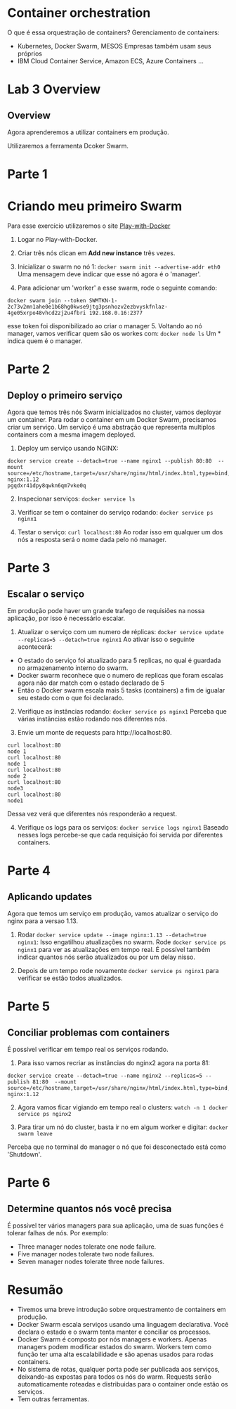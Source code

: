 # Container orchestration
O que é essa orquestração de containers?
Gerenciamento de containers:
 - Kubernetes, Docker Swarm, MESOS
Empresas também usam seus próprios
 - IBM Cloud Container Service, Amazon ECS, Azure Containers ...

# Lab 3 Overview

## Overview
Agora aprenderemos a utilizar containers em produção.

Utilizaremos a ferramenta Dcoker Swarm.

# Parte 1

# Criando meu primeiro Swarm
Para esse exercício utilizaremos o site [Play-with-Docker](https://labs.play-with-docker.com/)

1. Logar no Play-with-Docker.
2. Criar três nós clican em **Add new instance** três vezes.
3. Inicializar o swarm no nó 1:
```docker swarm init --advertise-addr eth0```
    Uma mensagem deve indicar que esse nó agora é o 'manager'.

4. Para adicionar um 'worker' a esse swarm, rode o seguinte comando:
```
docker swarm join --token SWMTKN-1-2c73v2mn1ahe0e1b68hg0kwse9jtg3psnhozv2ezbvyskfnlaz-4ge05xrpo48vhcd2zj2u4fbri 192.168.0.16:2377
```
esse token foi disponibilizado ao criar o manager
5. Voltando ao nó manager, vamos verificar quem são os workes com:
   ```docker node ls```
   Um * indica quem é o manager.

# Parte 2

## Deploy o primeiro serviço

Agora que temos três nós Swarm inicializados no cluster, vamos deployar um container. Para rodar o container em um Docker Swarm, precisamos criar um serviço. Um serviço é uma abstração que representa multiplos containers com a mesma imagem deployed.

1. Deploy um serviço usando NGINX:
```
docker service create --detach=true --name nginx1 --publish 80:80  --mount source=/etc/hostname,target=/usr/share/nginx/html/index.html,type=bind,ro nginx:1.12
pgqdxr41dpy8qwkn6qm7vke0q
```
2. Inspecionar serviços:
```docker service ls```

3. Verificar se tem o container do serviço rodando:
```docker service ps nginx1```
4. Testar o serviço:
```curl localhost:80```
Ao rodar isso em qualquer um dos nós a resposta será o nome dada pelo nó manager.

# Parte 3

## Escalar o serviço

Em produção pode haver um grande trafego de requisiões na nossa aplicação, por isso é necessário escalar.

1. Atualizar o serviço com um numero de réplicas:
```docker service update --replicas=5 --detach=true nginx1```
Ao ativar isso o seguinte acontecerá:
 - O estado do serviço foi atualizado para 5 replicas, no qual é guardada no armazenamento interno do swarm.
 - Docker swarm reconhece que o numero de replicas que foram escalas agora não dar match com o estado declarado de 5
 - Então o Docker swarm escala mais 5 tasks (containers) a fim de igualar seu estado com o que foi declarado.

2. Verifique as instâncias rodando:
```docker service ps nginx1```
Perceba que várias instâncias estão rodando nos diferentes nós.

3. Envie um monte de requests para http://localhost:80.
```
curl localhost:80
node 1
curl localhost:80
node 1
curl localhost:80
node 2
curl localhost:80
node3
curl localhost:80
node1
```
Dessa vez verá que diferentes nós responderão a request.

4. Verifique os logs para os serviços:
```docker service logs nginx1```
Baseado nesses logs percebe-se que cada requisição foi servida por diferentes containers.

# Parte 4

## Aplicando updates
Agora que temos um serviço em produção, vamos atualizar o serviço do nginx para a versao 1.13.

1. Rodar ```docker service update --image nginx:1.13 --detach=true nginx1```:
Isso engatilhou atualizações no swarm. Rode ```docker service ps nginx1``` para ver as atualizações em tempo real. É possível também indicar quantos nós serão atualizados ou por um delay nisso. 

2. Depois de um tempo rode novamente ```docker service ps nginx1``` para verificar se estão todos atualizados.

# Parte 5
## Conciliar problemas com containers

É possível verificar em tempo real os serviços rodando. 
1. Para isso vamos recriar as instâncias do nginx2 agora na porta 81:
```
docker service create --detach=true --name nginx2 --replicas=5 --publish 81:80  --mount source=/etc/hostname,target=/usr/share/nginx/html/index.html,type=bind,ro nginx:1.12
```
2. Agora vamos ficar vigiando em tempo real o clusters:
```watch -n 1 docker service ps nginx2```

3. Para tirar um nó do cluster, basta ir no em algum worker e digitar:
```docker swarm leave```

Perceba que no terminal do manager o nó que foi desconectado está como 'Shutdown'.

# Parte 6

## Determine quantos nós você precisa
É possível ter vários managers para sua aplicação, uma de suas funções é tolerar falhas de nós. Por exemplo:

- Three manager nodes tolerate one node failure.
- Five manager nodes tolerate two node failures.
- Seven manager nodes tolerate three node failures.

# Resumão

- Tivemos uma breve introdução sobre orquestramento de containers em produção.
- Docker Swarm escala serviços usando uma linguagem declarativa. Você declara o estado e o swarm tenta manter e conciliar os processos.
- Docker Swarm é composto por nós managers e workers. Apenas managers podem modificar estados do swarm. Workers tem como função ter uma alta escalabilidade e são apenas usados para rodas containers.
- No sistema de rotas, qualquer porta pode ser publicada aos serviços, deixando-as expostas para todos os nós do warm. Requests serão automaticamente roteadas e distribuidas para o container onde estão os serviços.
- Tem outras ferramentas.